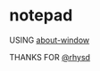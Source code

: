 # notepad
USING [about-window](https://github.com/rhysd/electron-about-window)

THANKS FOR [@rhysd](https://github.com/rhysd)
